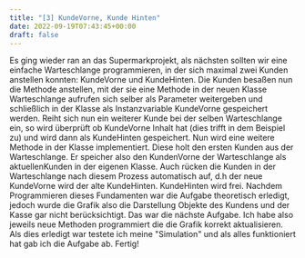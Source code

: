 ```yaml
---
title: "[3] KundeVorne, Kunde Hinten"
date: 2022-09-19T07:43:45+00:00
draft: false
---
```


Es ging wieder ran an das Supermarkprojekt, als nächsten sollten wir eine einfache Warteschlange programmieren, in der sich maximal zwei Kunden anstellen konnten: KundeVorne und KundeHinten. Die Kunden besaßen nun die Methode anstellen, mit der sie eine Methode in der neuen Klasse Warteschlange aufrufen sich selber als Parameter weitergeben und schließlich in der Klasse als Instanzvariable KundeVorne gespeichert werden. Reiht sich nun ein weiterer  Kunde bei der selben Warteschlange ein, so wird überprüft ob KundeVorne Inhalt hat (dies trifft in dem Beispiel zu) und wird dann als KundeHinten gespeichert. Nun wird eine weitere Methode in der Klasse implementiert. Diese holt den ersten Kunden aus der Warteschlange. Er speicher also den KundenVorne der Warteschlange als aktuellenKunden in der eigenen Klasse. Auch rücken die Kunden in der Warteschlange nach diesem Prozess automatisch auf, d.h der neue KundeVorne wird der alte KundeHinten. KundeHinten wird frei. Nachdem Programmieren dieses Fundamenten war die Aufgabe theoretisch erledigt, jedoch wurde die Grafik also die Darstellung Objekte des Kundens und der Kasse gar nicht berücksichtigt. Das war die nächste Aufgabe. Ich habe also jeweils neue Methoden programmiert die die Grafik korrekt aktualisieren. Als dies erledigt war testete ich meine "Simulation" und als alles funktioniert hat gab ich die Aufgabe ab. Fertig!